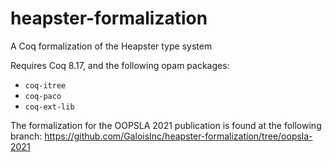 # heapster-formalization
A Coq formalization of the Heapster type system

Requires Coq 8.17, and the following opam packages:
- `coq-itree`
- `coq-paco`
- `coq-ext-lib`

The formalization for the OOPSLA 2021 publication is found at the following branch: https://github.com/GaloisInc/heapster-formalization/tree/oopsla-2021
